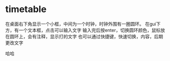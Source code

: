 # timetable

在桌面右下角显示一个小框，中间为一个时钟，时钟外围有一圈圆环。
在gui下方，有一个文本框，点击可以输入文字
输入完后按enter，切换圆环颜色，鼠标放在圆环上，会有注释，显示打的文字
也可以通过快捷键，快速切换，内容，后期更改文字


哈哈
